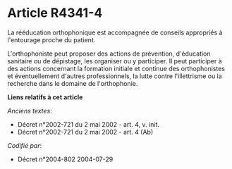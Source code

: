 # Article R4341-4

La rééducation orthophonique est accompagnée de conseils appropriés à l'entourage proche du patient.

L'orthophoniste peut proposer des actions de prévention, d'éducation sanitaire ou de dépistage, les organiser ou y
participer. Il peut participer à des actions concernant la formation initiale et continue des orthophonistes et
éventuellement d'autres professionnels, la lutte contre l'illettrisme ou la recherche dans le domaine de l'orthophonie.

**Liens relatifs à cet article**

_Anciens textes_:

  - Décret n°2002-721 du 2 mai 2002 - art. 4, v. init.
  - Décret n°2002-721 du 2 mai 2002 - art. 4 (Ab)

_Codifié par_:

  - Décret n°2004-802 2004-07-29
